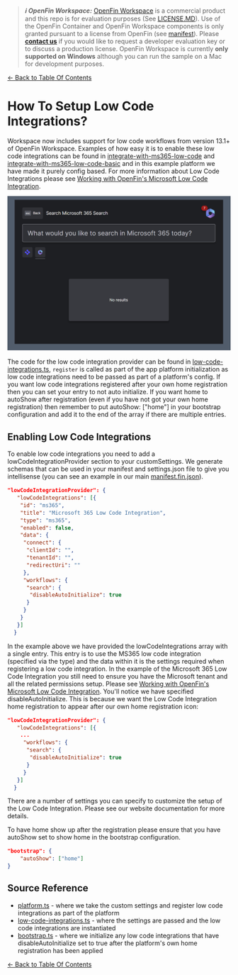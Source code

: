 > **_:information_source: OpenFin Workspace:_** [OpenFin Workspace](https://www.openfin.co/workspace/) is a commercial product and this repo is for evaluation purposes (See [LICENSE.MD](../LICENSE.MD)). Use of the OpenFin Container and OpenFin Workspace components is only granted pursuant to a license from OpenFin (see [manifest](../public/manifest.fin.json)). Please [**contact us**](https://www.openfin.co/workspace/poc/) if you would like to request a developer evaluation key or to discuss a production license.
> OpenFin Workspace is currently **only supported on Windows** although you can run the sample on a Mac for development purposes.

[<- Back to Table Of Contents](../README.md)

# How To Setup Low Code Integrations?

Workspace now includes support for low code workflows from version 13.1+ of OpenFin Workspace. Examples of how easy it is to enable these low code integrations can be found in [integrate-with-ms365-low-code](../integrate-with-ms365-low-code/) and [integrate-with-ms365-low-code-basic](../integrate-with-ms365-low-code-basic/) and in this example platform we have made it purely config based. For more information about Low Code Integrations please see [Working with OpenFin's Microsoft Low Code Integration](https://developers.openfin.co/of-docs/docs/microflows-microsoft).

![Low Code Integration Enabled](./assets/low-code-integrations.png)

The code for the low code integration provider can be found in [low-code-integrations.ts](../client/src/framework/workspace/low-code-integrations.ts), `register` is called as part of the app platform initialization as low code integrations need to be passed as part of a platform's config. If you want low code integrations registered after your own home registration then you can set your entry to not auto initialize. If you want home to autoShow after registration (even if you have not got your own home registration) then remember to put autoShow: ["home"] in your bootstrap configuration and add it to the end of the array if there are multiple entries.

## Enabling Low Code Integrations

To enable low code integrations you need to add a lowCodeIntegrationProvider section to your customSettings. We generate schemas that can be used in your manifest and settings.json file to give you intellisense (you can see an example in our main [manifest.fin.json](../public/manifest.fin.json)).

```json
"lowCodeIntegrationProvider": {
   "lowCodeIntegrations": [{
    "id": "ms365",
    "title": "Microsoft 365 Low Code Integration",
    "type": "ms365",
    "enabled": false,
    "data": {
     "connect": {
      "clientId": "",
      "tenantId": "",
      "redirectUri": ""
     },
     "workflows": {
      "search": {
       "disableAutoInitialize": true
      }
     }
    }
   }]
  }
```

In the example above we have provided the lowCodeIntegrations array with a single entry. This entry is to use the MS365 low code integration (specified via the type) and the data within it is the settings required when registering a low code integration. In the example of the Microsoft 365 Low Code Integration you still need to ensure you have the Microsoft tenant and all the related permissions setup. Please see [Working with OpenFin's Microsoft Low Code Integration](https://developers.openfin.co/of-docs/docs/microflows-microsoft). You'll notice we have specified disableAutoInitialize. This is because we want the Low Code Integration home registration to appear after our own home registration icon:

```json
"lowCodeIntegrationProvider": {
   "lowCodeIntegrations": [{
    ...
     "workflows": {
      "search": {
       "disableAutoInitialize": true
      }
     }
   }]
  }
```

There are a number of settings you can specify to customize the setup of the Low Code Integration. Please see our website documentation for more details.

To have home show up after the registration please ensure that you have autoShow set to show home in the bootstrap configuration.

```json
"bootstrap": {
    "autoShow": ["home"]
}
```

## Source Reference

- [platform.ts](../client/src/framework/platform/platform.ts) - where we take the custom settings and register low code integrations as part of the platform
- [low-code-integrations.ts](../client/src/framework/workspace/low-code-integrations.ts) - where the settings are passed and the low code integrations are instantiated
- [bootstrap.ts](../client/src/framework/platform/platform.ts) - where we initialize any low code integrations that have disableAutoInitialize set to true after the platform's own home registration has been applied

[<- Back to Table Of Contents](../README.md)
